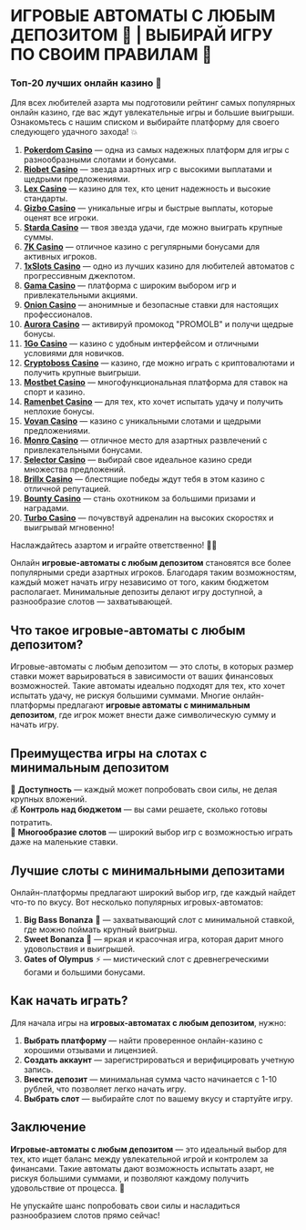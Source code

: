 # ИГРОВЫЕ АВТОМАТЫ С ЛЮБЫМ ДЕПОЗИТОМ 🎰 | ВЫБИРАЙ ИГРУ ПО СВОИМ ПРАВИЛАМ 🎯

### Топ-20 лучших онлайн казино 🎰

Для всех любителей азарта мы подготовили рейтинг самых популярных онлайн казино, где вас ждут увлекательные игры и большие выигрыши. Ознакомьтесь с нашим списком и выбирайте платформу для своего следующего удачного захода! 💥

1. **[Pokerdom Casino](https://brandplay.link/Bxg7SC7H)** — одна из самых надежных платформ для игры с разнообразными слотами и бонусами.
2. **[Riobet Casino](https://brandplay.link/dtx89f2L)** — звезда азартных игр с высокими выплатами и щедрыми предложениями.
3. **[Lex Casino](https://brandplay.link/2HFTmBc8)** — казино для тех, кто ценит надежность и высокие стандарты.
4. **[Gizbo Casino](https://gizbo-tea02.com/c8e962e89)** — уникальные игры и быстрые выплаты, которые оценят все игроки.
5. **[Starda Casino](https://brandplay.link/cpFQbWKn)** — твоя звезда удачи, где можно выиграть крупные суммы.
6. **[7K Casino](https://brandplay.link/dd46bNgD)** — отличное казино с регулярными бонусами для активных игроков.
7. **[1xSlots Casino](https://brandplay.link/R4xfxqdm)** — одно из лучших казино для любителей автоматов с прогрессивным джекпотом.
8. **[Gama Casino](https://brandplay.link/zrZpLFTP)** — платформа с широким выбором игр и привлекательными акциями.
9. **[Onion Casino](https://obclk001-2d.top/click?offer_id=986&partner_id=10542&landing_id=1798&utm_medium=affiliate&sub_1=oncasino3)** — анонимные и безопасные ставки для настоящих профессионалов.
10. **[Aurora Casino](https://10trafic-stat2.com/click/668546566bcc6313411604c7/6766/15114/subaccount?promocode=PROMOLB)** — активируй промокод "PROMOLB" и получи щедрые бонусы.
11. **[1Go Casino](https://1go-ircp01.com/ce015f410)** — казино с удобным интерфейсом и отличными условиями для новичков.
12. **[Cryptoboss Casino](https://cryptobossc.online/d847bcfa9)** — казино, где можно играть с криптовалютами и получить крупные выигрыши.
13. **[Mostbet Casino](https://ktbtis024ifqfn0mst.com/beQs)** — многофункциональная платформа для ставок на спорт и казино.
14. **[Ramenbet Casino](https://get.saltyram.com/ru/registration?apkpop=0&partner=p24970p3296034p5526)** — для тех, кто хочет испытать удачу и получить неплохие бонусы.
15. **[Vovan Casino](https://vovan.site/d2375cf9b)** — казино с уникальными слотами и щедрыми предложениями.
16. **[Monro Casino](https://mnr-ircp01.com/c3ce72a2c)** — отличное место для азартных развлечений с привлекательными бонусами.
17. **[Selector Casino](https://gosel.pl/SELVK)** — выбирай свое идеальное казино среди множества предложений.
18. **[Brillx Casino](https://brillx.pub/BRIVK)** — блестящие победы ждут тебя в этом казино с отличной репутацией.
19. **[Bounty Casino](https://bounty-casino.de/BOVK)** — стань охотником за большими призами и наградами.
20. **[Turbo Casino](https://turbo-casino.pro/TURVK)** — почувствуй адреналин на высоких скоростях и выигрывай мгновенно!

Наслаждайтесь азартом и играйте ответственно! 🎲🍀

Онлайн **игровые-автоматы с любым депозитом** становятся все более популярными среди азартных игроков. Благодаря таким возможностям, каждый может начать игру независимо от того, каким бюджетом располагает. Минимальные депозиты делают игру доступной, а разнообразие слотов — захватывающей.

## Что такое игровые-автоматы с любым депозитом?

Игровые-автоматы с любым депозитом — это слоты, в которых размер ставки может варьироваться в зависимости от ваших финансовых возможностей. Такие автоматы идеально подходят для тех, кто хочет испытать удачу, не рискуя большими суммами. Многие онлайн-платформы предлагают **игровые автоматы с минимальным депозитом**, где игрок может внести даже символическую сумму и начать игру.

## Преимущества игры на слотах с минимальным депозитом

🎁 **Доступность** — каждый может попробовать свои силы, не делая крупных вложений.  
💰 **Контроль над бюджетом** — вы сами решаете, сколько готовы потратить.  
🔄 **Многообразие слотов** — широкий выбор игр с возможностью играть даже на маленькие ставки.

## Лучшие слоты с минимальными депозитами

Онлайн-платформы предлагают широкий выбор игр, где каждый найдет что-то по вкусу. Вот несколько популярных игровых-автоматов:

1. **Big Bass Bonanza** 🎣 — захватывающий слот с минимальной ставкой, где можно поймать крупный выигрыш.  
2. **Sweet Bonanza** 🍬 — яркая и красочная игра, которая дарит много удовольствия и выигрышей.  
3. **Gates of Olympus** ⚡ — мистический слот с древнегреческими богами и большими бонусами.

## Как начать играть?

Для начала игры на **игровых-автоматах с любым депозитом**, нужно:

1. **Выбрать платформу** — найти проверенное онлайн-казино с хорошими отзывами и лицензией.  
2. **Создать аккаунт** — зарегистрироваться и верифицировать учетную запись.  
3. **Внести депозит** — минимальная сумма часто начинается с 1-10 рублей, что позволяет легко начать игру.  
4. **Выбрать слот** — выбирайте слот по вашему вкусу и стартуйте игру.

## Заключение

**Игровые-автоматы с любым депозитом** — это идеальный выбор для тех, кто ищет баланс между увлекательной игрой и контролем за финансами. Такие автоматы дают возможность испытать азарт, не рискуя большими суммами, и позволяют каждому получить удовольствие от процесса. 🎉

Не упускайте шанс попробовать свои силы и насладиться разнообразием слотов прямо сейчас!
